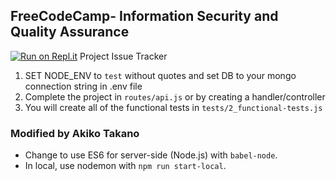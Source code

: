 **FreeCodeCamp**- Information Security and Quality Assurance
------
[![Run on Repl.it](https://repl.it/badge/github/freeCodeCamp/boilerplate-project-issuetracker)](https://repl.it/github/freeCodeCamp/boilerplate-project-issuetracker)
Project Issue Tracker

1) SET NODE_ENV to `test` without quotes and set DB to your mongo connection string in .env file
2) Complete the project in `routes/api.js` or by creating a handler/controller
3) You will create all of the functional tests in `tests/2_functional-tests.js`

### Modified by Akiko Takano

- Change to use ES6 for server-side (Node.js) with ``babel-node``.
- In local, use nodemon with ``npm run start-local``.
